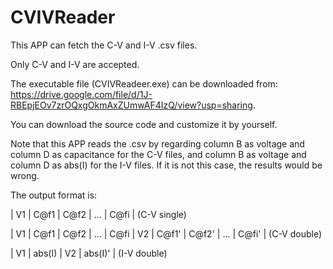 # CVIVReader
This APP can fetch the C-V and I-V .csv files.

Only C-V and I-V are accepted.

The executable file (CVIVReadeer.exe) can be downloaded from: https://drive.google.com/file/d/1J-RBEpjEOv7zrOQxgOkmAxZUmwAF4IzQ/view?usp=sharing.

You can download the source code and customize it by yourself.

Note that this APP reads the .csv by regarding column B as voltage and column D as capacitance for the C-V files, and column B as voltage and column D as abs(I) for the I-V files. If it is not this case, the results would be wrong.

The output format is:

|  V1  |  C@f1  |  C@f2  |   ...   |  C@fi  |                                                                  (C-V single)

|  V1  |  C@f1  |  C@f2  |   ...   |  C@fi  |  V2  |  C@f1'  |  C@f2'  |   ...   |  C@fi'  |                   (C-V double)

|  V1  | abs(I) |   V2   | abs(I)' |                                                                           (I-V double)
